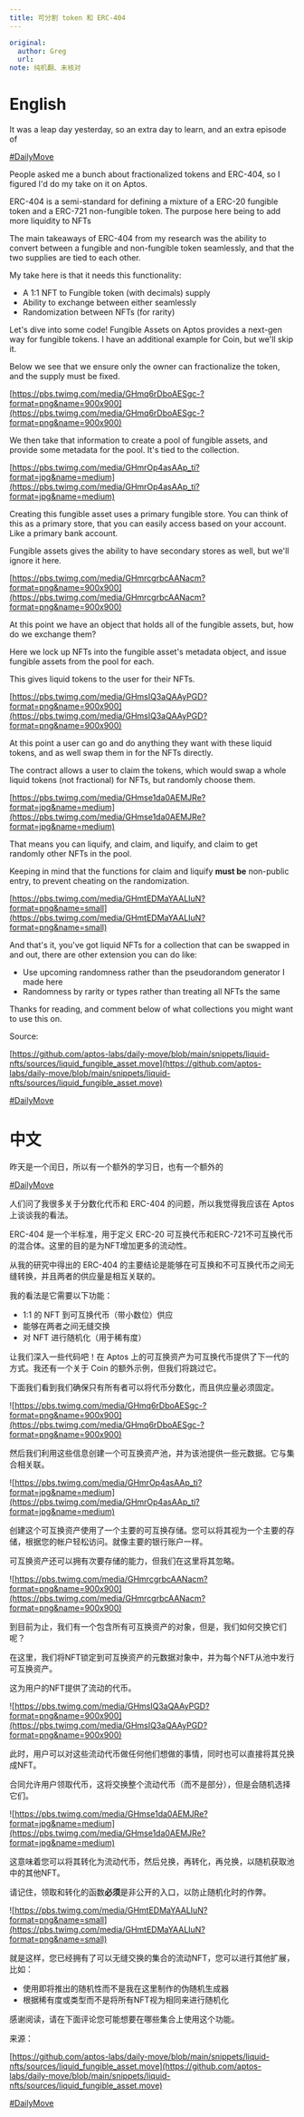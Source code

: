 ```yaml
---
title: 可分割 token 和 ERC-404
---
```

```yaml
original: 
  author: Greg
  url: 
note: 纯机翻、未核对
```
# English

It was a leap day yesterday, so an extra day to learn, and an extra episode of

[#DailyMove](https://twitter.com/hashtag/DailyMove?src=hashtag_click)

People asked me a bunch about fractionalized tokens and ERC-404, so I figured I'd do my take on it on Aptos.

ERC-404 is a semi-standard for defining a mixture of a ERC-20 fungible token and a ERC-721 non-fungible token. The purpose here being to add more liquidity to NFTs

The main takeaways of ERC-404 from my research was the ability to convert between a fungible and non-fungible token seamlessly, and that the two supplies are tied to each other.

My take here is that it needs this functionality:

- A 1:1 NFT to Fungible token (with decimals) supply
- Ability to exchange between either seamlessly
- Randomization between NFTs (for rarity)

Let's dive into some code! Fungible Assets on Aptos provides a next-gen way for fungible tokens. I have an additional example for Coin, but we'll skip it.

Below we see that we ensure only the owner can fractionalize the token, and the supply must be fixed.

[https://pbs.twimg.com/media/GHmq6rDboAESgc-?format=png&name=900x900](https://pbs.twimg.com/media/GHmq6rDboAESgc-?format=png&name=900x900)

We then take that information to create a pool of fungible assets, and provide some metadata for the pool. It's tied to the collection.

[https://pbs.twimg.com/media/GHmrOp4asAAp_ti?format=jpg&name=medium](https://pbs.twimg.com/media/GHmrOp4asAAp_ti?format=jpg&name=medium)

Creating this fungible asset uses a primary fungible store. You can think of this as a primary store, that you can easily access based on your account. Like a primary bank account.

Fungible assets gives the ability to have secondary stores as well, but we'll ignore it here.

[https://pbs.twimg.com/media/GHmrcgrbcAANacm?format=png&name=900x900](https://pbs.twimg.com/media/GHmrcgrbcAANacm?format=png&name=900x900)

At this point we have an object that holds all of the fungible assets, but, how do we exchange them?

Here we lock up NFTs into the fungible asset's metadata object, and issue fungible assets from the pool for each.

This gives liquid tokens to the user for their NFTs.

[https://pbs.twimg.com/media/GHmsIQ3aQAAyPGD?format=png&name=900x900](https://pbs.twimg.com/media/GHmsIQ3aQAAyPGD?format=png&name=900x900)

At this point a user can go and do anything they want with these liquid tokens, and as well swap them in for the NFTs directly.

The contract allows a user to claim the tokens, which would swap a whole liquid tokens (not fractional) for NFTs, but randomly choose them.

[https://pbs.twimg.com/media/GHmse1da0AEMJRe?format=jpg&name=medium](https://pbs.twimg.com/media/GHmse1da0AEMJRe?format=jpg&name=medium)

That means you can liquify, and claim, and liquify, and claim to get randomly other NFTs in the pool.

Keeping in mind that the functions for claim and liquify **must be** non-public entry, to prevent cheating on the randomization.

[https://pbs.twimg.com/media/GHmtEDMaYAALIuN?format=png&name=small](https://pbs.twimg.com/media/GHmtEDMaYAALIuN?format=png&name=small)

And that's it, you've got liquid NFTs for a collection that can be swapped in and out, there are other extension you can do like:

- Use upcoming randomness rather than the pseudorandom generator I made here
- Randomness by rarity or types rather than treating all NFTs the same

Thanks for reading, and comment below of what collections you might want to use this on.

Source:

[](https://t.co/W68qIDadvB)[https://github.com/aptos-labs/daily-move/blob/main/snippets/liquid-nfts/sources/liquid_fungible_asset.move](https://github.com/aptos-labs/daily-move/blob/main/snippets/liquid-nfts/sources/liquid_fungible_asset.move)

[#DailyMove](https://twitter.com/hashtag/DailyMove?src=hashtag_click)

# 中文

昨天是一个闰日，所以有一个额外的学习日，也有一个额外的

[#DailyMove](https://twitter.com/hashtag/DailyMove?src=hashtag_click)

人们问了我很多关于分数化代币和 ERC-404 的问题，所以我觉得我应该在 Aptos 上谈谈我的看法。

ERC-404 是一个半标准，用于定义 ERC-20 可互换代币和ERC-721不可互换代币的混合体。这里的目的是为NFT增加更多的流动性。

从我的研究中得出的 ERC-404 的主要结论是能够在可互换和不可互换代币之间无缝转换，并且两者的供应量是相互关联的。

我的看法是它需要以下功能：

- 1:1 的 NFT 到可互换代币（带小数位）供应
- 能够在两者之间无缝交换
- 对 NFT 进行随机化（用于稀有度）

让我们深入一些代码吧！在 Aptos 上的可互换资产为可互换代币提供了下一代的方式。我还有一个关于 Coin 的额外示例，但我们将跳过它。

下面我们看到我们确保只有所有者可以将代币分数化，而且供应量必须固定。

![https://pbs.twimg.com/media/GHmq6rDboAESgc-?format=png&name=900x900](https://pbs.twimg.com/media/GHmq6rDboAESgc-?format=png&name=900x900)

然后我们利用这些信息创建一个可互换资产池，并为该池提供一些元数据。它与集合相关联。

![https://pbs.twimg.com/media/GHmrOp4asAAp_ti?format=jpg&name=medium](https://pbs.twimg.com/media/GHmrOp4asAAp_ti?format=jpg&name=medium)

创建这个可互换资产使用了一个主要的可互换存储。您可以将其视为一个主要的存储，根据您的帐户轻松访问。就像主要的银行账户一样。

可互换资产还可以拥有次要存储的能力，但我们在这里将其忽略。

![https://pbs.twimg.com/media/GHmrcgrbcAANacm?format=png&name=900x900](https://pbs.twimg.com/media/GHmrcgrbcAANacm?format=png&name=900x900)

到目前为止，我们有一个包含所有可互换资产的对象，但是，我们如何交换它们呢？

在这里，我们将NFT锁定到可互换资产的元数据对象中，并为每个NFT从池中发行可互换资产。

这为用户的NFT提供了流动的代币。

![https://pbs.twimg.com/media/GHmsIQ3aQAAyPGD?format=png&name=900x900](https://pbs.twimg.com/media/GHmsIQ3aQAAyPGD?format=png&name=900x900)

此时，用户可以对这些流动代币做任何他们想做的事情，同时也可以直接将其兑换成NFT。

合同允许用户领取代币，这将交换整个流动代币（而不是部分），但是会随机选择它们。

![https://pbs.twimg.com/media/GHmse1da0AEMJRe?format=jpg&name=medium](https://pbs.twimg.com/media/GHmse1da0AEMJRe?format=jpg&name=medium)

这意味着您可以将其转化为流动代币，然后兑换，再转化，再兑换，以随机获取池中的其他NFT。

请记住，领取和转化的函数**必须**是非公开的入口，以防止随机化时的作弊。

![https://pbs.twimg.com/media/GHmtEDMaYAALIuN?format=png&name=small](https://pbs.twimg.com/media/GHmtEDMaYAALIuN?format=png&name=small)

就是这样，您已经拥有了可以无缝交换的集合的流动NFT，您可以进行其他扩展，比如：

- 使用即将推出的随机性而不是我在这里制作的伪随机生成器
- 根据稀有度或类型而不是将所有NFT视为相同来进行随机化

感谢阅读，请在下面评论您可能想要在哪些集合上使用这个功能。

来源：

[https://github.com/aptos-labs/daily-move/blob/main/snippets/liquid-nfts/sources/liquid_fungible_asset.move](https://github.com/aptos-labs/daily-move/blob/main/snippets/liquid-nfts/sources/liquid_fungible_asset.move)

[#DailyMove](https://twitter.com/hashtag/DailyMove?src=hashtag_click)